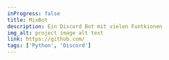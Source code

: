 ```yaml
---
inProgress: false
title: MixBot
description: Ein Discord Bot mit vielen Funtkionen
img_alt: project image alt text
link: https://github.com/
tags: ['Python', 'Discord']
---
```

